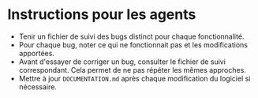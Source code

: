 # Instructions pour les agents

- Tenir un fichier de suivi des bugs distinct pour chaque fonctionnalité.
- Pour chaque bug, noter ce qui ne fonctionnait pas et les modifications apportées.
- Avant d'essayer de corriger un bug, consulter le fichier de suivi correspondant.
  Cela permet de ne pas répéter les mêmes approches.
- Mettre à jour `DOCUMENTATION.md` après chaque modification du logiciel si nécessaire.


